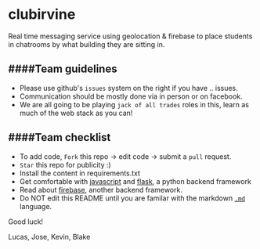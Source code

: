 clubirvine
==========

Real time messaging service using geolocation &amp; firebase to place students in chatrooms by what building they are sitting in.

####Team guidelines
-------------------
- Please use github's `issues` system on the right if you have .. issues.
- Communication should be mostly done via in person or on facebook.
- We are all going to be playing `jack of all trades` roles in this, learn as much of the web stack as you can!

####Team checklist
------------------
- To add code, `Fork` this repo → edit code → submit a `pull` request.
- `Star` this repo for publicity :)
- Install the content in requirements.txt
- Get comfortable with [javascript](http://www.w3schools.com/html/html5_geolocation.asp) and [flask](http://flask.pocoo.org/), a python backend framework
- Read about [firebase](http://firebase.com), another backend framework. 
- Do NOT edit this README until you are familar with the markdown [`.md`](https://github.com/adam-p/markdown-here/wiki/Markdown-Cheatsheet) language.

Good luck!

Lucas, Jose, Kevin, Blake
